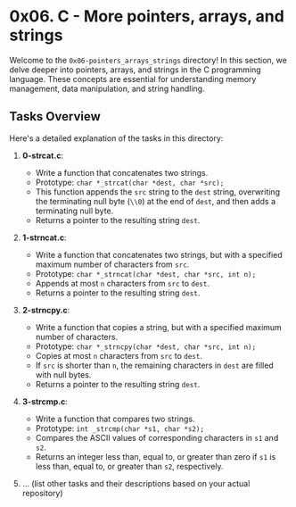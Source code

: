 # 0x06. C - More pointers, arrays, and strings

Welcome to the `0x06-pointers_arrays_strings` directory! In this section, we delve deeper into pointers, arrays, and strings in the C programming language. These concepts are essential for understanding memory management, data manipulation, and string handling.

## Tasks Overview
Here's a detailed explanation of the tasks in this directory:

1. **0-strcat.c**:
   - Write a function that concatenates two strings.
   - Prototype: `char *_strcat(char *dest, char *src);`
   - This function appends the `src` string to the `dest` string, overwriting the terminating null byte (`\\0`) at the end of `dest`, and then adds a terminating null byte.
   - Returns a pointer to the resulting string `dest`.

2. **1-strncat.c**:
   - Write a function that concatenates two strings, but with a specified maximum number of characters from `src`.
   - Prototype: `char *_strncat(char *dest, char *src, int n);`
   - Appends at most `n` characters from `src` to `dest`.
   - Returns a pointer to the resulting string `dest`.

3. **2-strncpy.c**:
   - Write a function that copies a string, but with a specified maximum number of characters.
   - Prototype: `char *_strncpy(char *dest, char *src, int n);`
   - Copies at most `n` characters from `src` to `dest`.
   - If `src` is shorter than `n`, the remaining characters in `dest` are filled with null bytes.
   - Returns a pointer to the resulting string `dest`.

4. **3-strcmp.c**:
   - Write a function that compares two strings.
   - Prototype: `int _strcmp(char *s1, char *s2);`
   - Compares the ASCII values of corresponding characters in `s1` and `s2`.
   - Returns an integer less than, equal to, or greater than zero if `s1` is less than, equal to, or greater than `s2`, respectively.

5. ... (list other tasks and their descriptions based on your actual repository)


